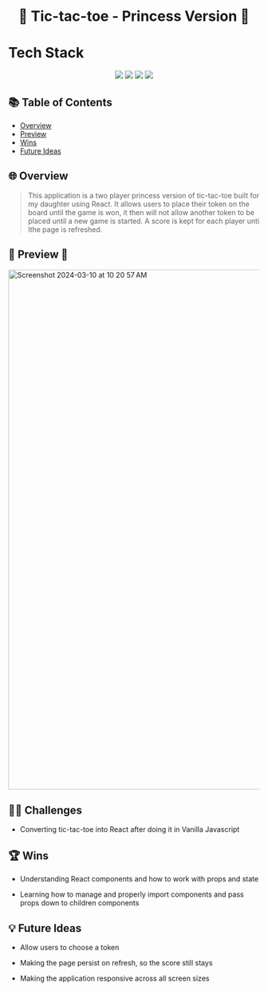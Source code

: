 <h1 align='center'> 🏰 Tic-tac-toe - Princess Version 👑 </h1>

# Tech Stack

<div align='center'>
<img src="https://img.shields.io/badge/react%20-%236a0dad.svg?&style=for-the-badge&logo=react&logoColor=%8f4db2"/>
<img src="https://img.shields.io/badge/GitHub-39FF14?style=for-the-badge&logo=github&logoColor=white"/>
<img src="https://img.shields.io/badge/VSCode-6a0dad?style=for-the-badge&logo=visual%20studio%20code&logoColor=white"/>
<img src="https://img.shields.io/badge/Sass-6a0dad?style=for-the-badge&logo=sass&logoColor=white"/>
</div>
<h2>📚 Table of Contents </h2> 

- [Overview](#overview)
- [Preview](#preview)
- [Wins](#wins)
- [Future Ideas](#future-ideas)

<h2  id="overview"> 🌐 Overview </h2>

> This application is a two player princess version of tic-tac-toe built for my daughter using React. It allows users to place their token on the board until the game is won, it then will not allow another token to be placed until a new game is started. A score is kept for each player unti lthe page is refreshed.

<h2  id="preview"> 🎥 Preview 📱 </h2>
<img align='center' width="1040" alt="Screenshot 2024-03-10 at 10 20 57 AM" src="https://github.com/Jnguyen615/Overlook/assets/119434450/a3051f0c-a04d-48a2-b302-6682fa1f3748">

<h2 id="challenges">💪🏻 Challenges </h2>

- Converting tic-tac-toe into React after doing it in Vanilla Javascript

<h2 id="wins">🏆 Wins </h2>
  
 - Understanding React components and how to work with props and state

- Learning how to manage and properly import components and pass props down to children components

<h2 id="future-ideas">💡 Future Ideas </h2>

- Allow users to choose a token

- Making the page persist on refresh, so the score still stays

- Making the application responsive across all screen sizes
